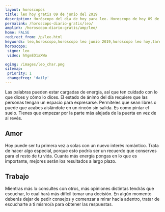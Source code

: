 ```yaml
---
layout: horoscopos
title: leo hoy gratis 09 de junio del 2019 
description: Horóscopo del dia de hoy para leo. Horoscopo de hoy 09 de junio del 2019. Las predicciones de amor, trabajo, vida personal gratis.
permalink: /horoscopo-diario-gratis/leo/
amplink: /horoscopo-diario-gratis/amp/leo/
home: FALSE
redirect_from: /p/leo.html
keywords: leo,horoscopo,horoscopo leo junio 2019,horoscopo leo hoy,tarot leo junio 2019,horoscopo leo,tarot leo hoy,horoscopo de hoy,horoscopo diario,tarot del amor,horoscopo de hoy leo,horoscopo diario del tarot, Horoscopo de hoy leo 09 de junio del 2019,horóscopo del día,signos zodiacales 2019, el horoscopo de hoy
horoscopo:
 signo: leo
 video: hVgmED1aXWo

ogimg: /images/leo_char.png
sitemap:
 priority: 1
 changefreq: 'daily'
---
```



Las palabras pueden estar cargadas de energía, así que ten cuidado con lo que dices y cómo lo dices. El estado de ánimo del día requiere que las personas tengan un espacio para expresarse. Permíteles que sean libres o puede que acabes aislándote en un rincón sin salida. Es como pintar el suelo. Tienes que empezar por la parte más alejada de la puerta en vez de al revés.

## Amor

Hoy puede ser tu primera vez a solas con un nuevo interés romántico. Trata de hacer algo especial, porque esto podría ser un recuerdo que conserves para el resto de tu vida. Cuanta más energía pongas en lo que es importante, mejores serán los resultados a largo plazo.

## Trabajo

Mientras más lo consultes con otros, más opiniones distintas tendrás que escuchar, lo cual hará más difícil tomar una decisión. En algún momento deberás dejar de pedir consejos y comenzar a mirar hacia adentro, tratar de escucharte a ti mismo/a para obtener las respuestas.